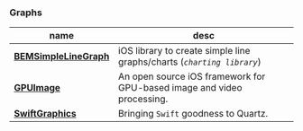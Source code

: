 ### Graphs

   name      |     desc      |
------------ | ------------- |
**[BEMSimpleLineGraph](https://github.com/Boris-Em/BEMSimpleLineGraph)** | iOS library to create simple line graphs/charts (*`charting library`*)
**[GPUImage](https://github.com/BradLarson/GPUImage)** | An open source iOS framework for GPU-based image and video processing.
**[SwiftGraphics](https://github.com/schwa/SwiftGraphics)** | Bringing `Swift` goodness to Quartz.
